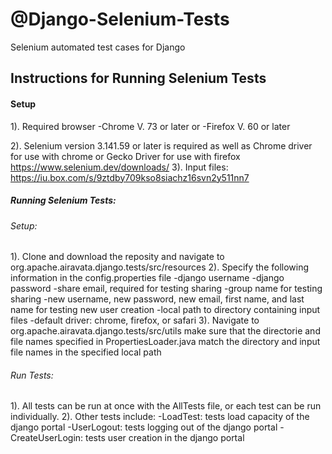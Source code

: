 # @Django-Selenium-Tests
Selenium automated test cases for Django

## Instructions for Running Selenium Tests

#### Setup
1). Required browser
      -Chrome V. 73 or later
      or
      -Firefox V. 60 or later
      
2). Selenium version 3.141.59 or later is required as well as Chrome driver for use with chrome or Gecko Driver for use with firefox
      https://www.selenium.dev/downloads/
3). Input files: https://iu.box.com/s/9ztdby709kso8siachz16svn2y511nn7

##### Running Selenium Tests:

###### Setup:
1). Clone and download the reposity and navigate to org.apache.airavata.django.tests/src/resources
2). Specify the following information in the config.properties file
      -django username
      -django password
      -share email, required for testing sharing
      -group name for testing sharing
      -new username, new password, new email, first name, and last name for testing new user creation
      -local path to directory containing input files
      -default driver: chrome, firefox, or safari
3). Navigate to org.apache.airavata.django.tests/src/utils make sure that the directorie and file names specified in 
PropertiesLoader.java match the directory and input file names in the specified local path

###### Run Tests:
 1). All tests can be run at once with the AllTests file, or each test can be run individually.
 2). Other tests include:
      -LoadTest: tests load capacity of the django portal
      -UserLogout: tests logging out of the django portal
      -CreateUserLogin: tests user creation in the django portal
